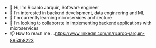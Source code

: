 - 👋 Hi, I’m Ricardo Jarquin, Software engineer 
- 👀 I’m interested in backend development, data engineering and ML
- 🌱 I'm currently learning microservices architecture
- 💞️ I’m looking to collaborate in implementing backend applications with microservices
- 📫 How to reach me ...https://www.linkedin.com/in/ricardo-jarquin-8953b8223

<!---
ricardo3000j/ricardo3000j is a ✨ special ✨ repository because its `README.md` (this file) appears on your GitHub profile.
You can click the Preview link to take a look at your changes.
--->

